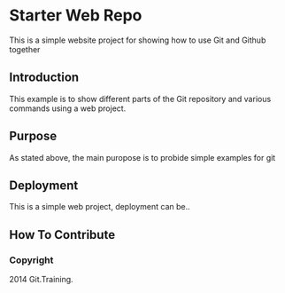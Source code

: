 # Starter Web Repo

This is a simple website project for showing how to use Git and  Github together

## Introduction

This example is to show different parts of the Git repository and various commands using a web project.

## Purpose

As stated above, the main puropose is to probide simple examples for git

## Deployment

This is a simple web project, deployment can be..

## How To Contribute

### Copyright

2014 Git.Training.

